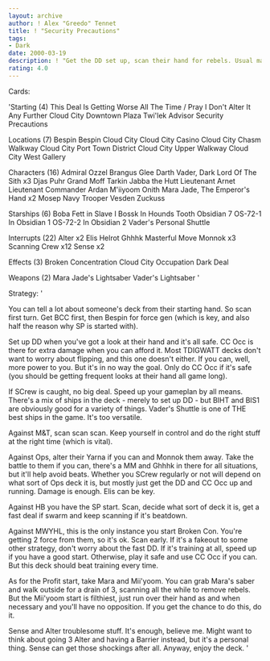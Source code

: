 ```yaml
---
layout: archive
author: ! Alex "Greedo" Tennet
title: ! "Security Precautions"
tags:
- Dark
date: 2000-03-19
description: ! "Get the DD set up, scan their hand for rebels. Usual manip strat, Monnok, but no ADT. If you can see their hand, you are in control. Solid drains, selective battling ability."
rating: 4.0
---
```

Cards: 

'Starting (4)
This Deal Is Getting Worse All The Time / Pray I Don't Alter It Any Further
Cloud City Downtown Plaza
Twi'lek Advisor
Security Precautions

Locations (7)
Bespin
Bespin Cloud City
Cloud City Casino
Cloud City Chasm Walkway
Cloud City Port Town District
Cloud City Upper Walkway
Cloud City West Gallery

Characters (16)
Admiral Ozzel
Brangus Glee
Darth Vader, Dark Lord Of The Sith  x3
Djas Puhr
Grand Moff Tarkin
Jabba the Hutt
Lieutenant Arnet
Lieutenant Commander Ardan
M'iiyoom Onith
Mara Jade, The Emperor's Hand	x2
Mosep
Navy Trooper Vesden
Zuckuss

Starships (6)
Boba Fett in Slave I
Bossk In Hounds Tooth
Obsidian 7
OS-72-1 In Obsidian 1
OS-72-2 In Obsidian 2
Vader's Personal Shuttle

Interrupts (22)
Alter  x2
Elis Helrot
Ghhhk
Masterful Move
Monnok	x3
Scanning Crew  x12
Sense  x2

Effects (3)
Broken Concentration
Cloud City Occupation
Dark Deal

Weapons (2)
Mara Jade's Lightsaber
Vader's Lightsaber
'

Strategy: '

You can tell a lot about someone's deck from their starting hand. So scan first turn. Get BCC first, then Bespin for force gen (which is key, and also half the reason why SP is started with).

Set up DD when you've got a look at their hand and it's all safe. CC Occ is there for extra damage when you can afford it. Most TDIGWATT decks don't want to worry about flipping, and this one doesn't either. If you can, well, more power to you. But it's in no way the goal. Only do CC Occ if it's safe (you should be getting frequent looks at their hand all game long).

If SCrew is caught, no big deal. Speed up your gameplan by all means. There's a mix of ships in the deck - merely to set up DD - but BIHT and BIS1 are obviously good for a variety of things. Vader's Shuttle is one of THE best ships in the game. It's too versatile.

Against M&T, scan scan scan. Keep yourself in control and do the right stuff at the right time (which is vital).

Against Ops, alter their Yarna if you can and Monnok them away. Take the battle to them if you can, there's a MM and Ghhhk in there for all situations, but it'll help avoid beats. Whether you SCrew regularly or not will depend on what sort of Ops deck it is, but mostly just get the DD and CC Occ up and running. Damage is enough. Elis can be key.

Against HB you have the SP start. Scan, decide what sort of deck it is, get a fast deal if swarm and keep scanning if it's beatdown.

Against MWYHL, this is the only instance you start Broken Con. You're getting 2 force from them, so it's ok. Scan early. If it's a fakeout to some other strategy, don't worry about the fast DD. If it's training at all, speed up if you have a good start. Otherwise, play it safe and use CC Occ if you can. But this deck should beat training every time.

As for the Profit start, take Mara and Mii'yoom. You can grab Mara's saber and walk outside for a drain of 3, scanning all the while to remove rebels. But the Mii'yoom start is filthiest, just run over their hand as and when necessary and you'll have no opposition. If you get the chance to do this, do it.

Sense and Alter troublesome stuff. It's enough, believe me. Might want to think about going 3 Alter and having a Barrier instead, but it's a personal thing. Sense can get those shockings after all. Anyway, enjoy the deck. '
